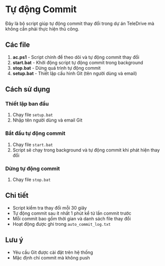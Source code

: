 # Tự động Commit

Đây là bộ script giúp tự động commit thay đổi trong dự án TeleDrive mà không cần phải thực hiện thủ công.

## Các file

1. **ac.ps1** - Script chính để theo dõi và tự động commit thay đổi
2. **start.bat** - Khởi động script tự động commit trong background
3. **stop.bat** - Dừng quá trình tự động commit
4. **setup.bat** - Thiết lập cấu hình Git (tên người dùng và email)

## Cách sử dụng

### Thiết lập ban đầu

1. Chạy file `setup.bat`
2. Nhập tên người dùng và email Git

### Bắt đầu tự động commit

1. Chạy file `start.bat`
2. Script sẽ chạy trong background và tự động commit khi phát hiện thay đổi

### Dừng tự động commit

1. Chạy file `stop.bat`

## Chi tiết

- Script kiểm tra thay đổi mỗi 30 giây
- Tự động commit sau ít nhất 1 phút kể từ lần commit trước
- Mỗi commit bao gồm thời gian và danh sách file thay đổi
- Hoạt động được ghi trong `auto_commit_log.txt`

## Lưu ý

- Yêu cầu Git được cài đặt trên hệ thống
- Mặc định chỉ commit mà không push 